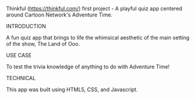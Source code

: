 Thinkful (https://thinkful.com/) first project - A playful quiz app centered around Cartoon Network's Adventure Time.

INTRODUCTION

A fun quiz app that brings to life the whimsical aesthetic of the main setting of the show, The Land of Ooo.

USE CASE

To test the trivia knowledge of anything to do with Adventure Time!

TECHNICAL

This app was built using HTML5, CSS, and Javascript.
